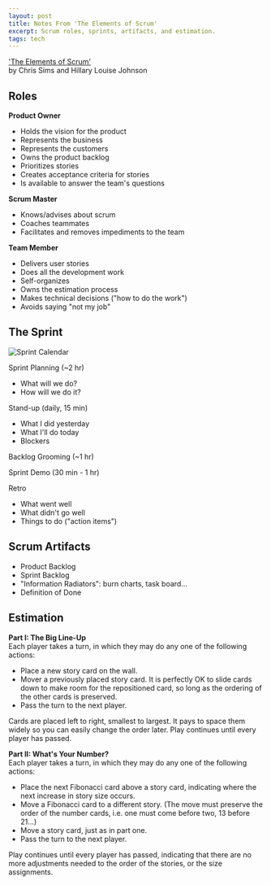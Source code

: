 ```yaml
---
layout: post
title: Notes From 'The Elements of Scrum'
excerpt: Scrum roles, sprints, artifacts, and estimation.
tags: tech
---
```


['The Elements of Scrum'](http://www.agilelearninglabs.com/resources/the-elements-of-scrum/)  
by Chris Sims and Hillary Louise Johnson  

## Roles  
**Product Owner**  
* Holds the vision for the product
* Represents the business
* Represents the customers
* Owns the product backlog
* Prioritizes stories
* Creates acceptance criteria for stories
* Is available to answer the team's questions

**Scrum Master**  
* Knows/advises about scrum
* Coaches teammates
* Facilitates and removes impediments to the team

**Team Member**  
* Delivers user stories
* Does all the development work
* Self-organizes
* Owns the estimation process
* Makes technical decisions ("how to do the work")
* Avoids saying "not my job"


## The Sprint  
![Sprint Calendar](/images/sprint-schedule.jpg "Sprint Calendar")

Sprint Planning (~2 hr)
* What will we do?
* How will we do it?

Stand-up (daily, 15 min)  
* What I did yesterday
* What I'll do today
* Blockers 

Backlog Grooming (~1 hr)

Sprint Demo (30 min - 1 hr)

Retro
* What went well
* What didn't go well
* Things to do ("action items")

 
## Scrum Artifacts
* Product Backlog  
* Sprint Backlog  
* "Information Radiators": burn charts, task board...  
* Definition of Done  


## Estimation
**Part I: The Big Line-Up**  
Each player takes a turn, in which they may do any one of the following actions:
* Place a new story card on the wall.
* Mover a previously placed story card. It is perfectly OK to slide cards down to make room for the repositioned card, so long as the ordering of the other cards is preserved.
* Pass the turn to the next player.

Cards are placed left to right, smallest to largest. It pays to space them widely so you can easily change the order later. Play continues until every player has passed.

**Part II: What's Your Number?**  
Each player takes a turn, in which they may do any one of the following actions:
* Place the next Fibonacci card above a story card, indicating where the next increase in story size occurs.
* Move a Fibonacci card to a different story. (The move must preserve the order of the number cards, i.e. one must come before two, 13 before 21...)
* Move a story card, just as in part one.
* Pass the turn to the next player.

Play continues until every player has passed, indicating that there are no more adjustments needed to the order of the stories, or the size assignments.
